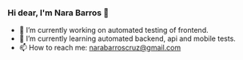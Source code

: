### Hi dear, I'm Nara Barros 👋
- 🔭 I’m currently working on automated testing of frontend.
- 🌱 I’m currently learning automated backend, api and mobile tests.
- 📫 How to reach me: narabarroscruz@gmail.com





<!--
**narabarros/narabarros** is a ✨ _special_ ✨ repository because its `README.md` (this file) appears on your GitHub profile.

Here are some ideas to get you started:

- 🔭 I’m currently working on ...
- 🌱 I’m currently learning ...
- 👯 I’m looking to collaborate on ...
- 🤔 I’m looking for help with ...
- 💬 Ask me about ...
- 📫 How to reach me: ...
- 😄 Pronouns: ...
- ⚡ Fun fact: ...
-->
